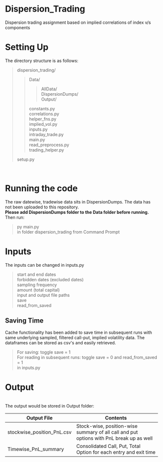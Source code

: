 # Dispersion_Trading
Dispersion trading assignment based on implied correlations of index v/s components

# Setting Up
The directory structure is as follows: <br />
> dispersion_trading/ <br />
>
> >  Data/ <br />
> >
> > >    AllData/ <br />
> > >    DispersionDumps/ <br />
> > >    Output/ <br />
> >
> >  constants.py <br />
> >  correlations.py <br />
> >  helper_fns.py <br />
> >  implied_vol.py <br />
> >  inputs.py  <br />
> >  intraday_trade.py <br />
> >  main.py <br />
> >  read_preprocess.py <br />
> >  trading_helper.py <br />
>
> setup.py <br />
<br />

# Running the code
The raw datewise, tradewise data sits in DispersionDumps. The data has not been uploaded to this repository.<br />
<b>Please add DispersionDumps folder to the Data folder before running.</b > <br />
Then run:<br />
> py main.py  <br />
in folder dispersion_trading from Command Prompt <br />

# Inputs
The inputs can be changed in inputs.py <br />
> start and end dates <br />
> forbidden dates (excluded dates) <br />
> sampling frequency <br />
> amount (total capital) <br />
> input and output file paths <br />
> save <br />
> read_from_saved <br />

## Saving Time
Cache functionality has been added to save time in subsequent runs with same underlying sampled, filtered call-put, implied volatility data. The dataframes can be stored as csv's and easily retrieved. <br />
> For saving: toggle save = 1<br />
> For reading in subsequent runs: toggle save = 0 and read_from_saved = 1 <br />
in inputs.py <br />

# Output

<br />
The output would be stored in Output folder: <br />

Output File | Contents
------------ | -------------
stockwise_position_PnL.csv | Stock-wise, position-wise summary of all call and put options with PnL break up as well
Timewise_PnL_summary | Consolidated Call, Put, Total Option for each entry and exit time

<br />

